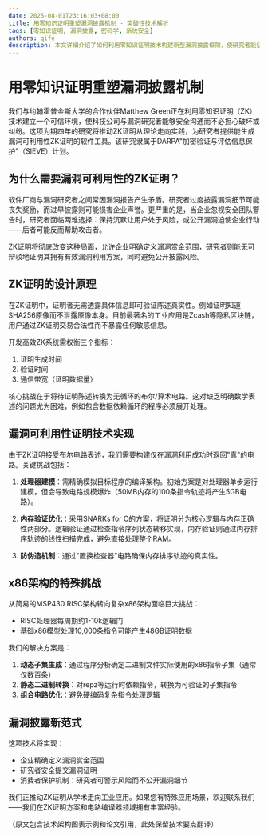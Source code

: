 ```yaml
---
date: 2025-08-01T23:16:03+08:00
title: 用零知识证明重塑漏洞披露机制 - 突破性技术解析
tags: [零知识证明, 漏洞披露, 密码学, 系统安全]
authors: qife
description: 本文详细介绍了如何利用零知识证明技术构建新型漏洞披露框架，使研究者能证明漏洞存在而不泄露细节，包含x86架构电路建模、内存验证优化等核心技术方案。
---
```


# 用零知识证明重塑漏洞披露机制

我们与约翰霍普金斯大学的合作伙伴Matthew Green正在利用零知识证明（ZK）技术建立一个可信环境，使科技公司与漏洞研究者能够安全沟通而不必担心破坏或纠纷。这项为期四年的研究将推动ZK证明从理论走向实践，为研究者提供能生成漏洞可利用性ZK证明的软件工具。该研究隶属于DARPA"加密验证与评估信息保护"（SIEVE）计划。

## 为什么需要漏洞可利用性的ZK证明？

软件厂商与漏洞研究者之间常因漏洞报告产生矛盾。研究者过度披露漏洞细节可能丧失奖励，而过早披露则可能损害企业声誉。更严重的是，当企业忽视安全团队警告时，研究者面临两难选择：保持沉默让用户处于风险，或公开漏洞迫使企业行动——后者可能反而帮助攻击者。

ZK证明将彻底改变这种局面，允许企业明确定义漏洞赏金范围，研究者则能无可辩驳地证明其拥有有效漏洞利用方案，同时避免公开披露风险。

## ZK证明的设计原理

在ZK证明中，证明者无需透露具体信息即可验证陈述真实性。例如证明知道SHA256原像而不泄露原像本身。目前最著名的工业应用是Zcash等隐私区块链，用户通过ZK证明交易合法性而不暴露任何敏感信息。

开发高效ZK系统需权衡三个指标：
1. 证明生成时间
2. 验证时间
3. 通信带宽（证明数据量）

核心挑战在于将待证明陈述转换为无循环的布尔/算术电路。这对缺乏明确数学表述的问题尤为困难，例如包含数据依赖循环的程序必须展开处理。

## 漏洞可利用性证明技术实现

由于ZK证明接受布尔电路表述，我们需要构建仅在漏洞利用成功时返回"真"的电路。关键挑战包括：

1. **处理器建模**：需精确模拟目标程序的编译架构。初始方案是对处理器单步运行建模，但会导致电路规模爆炸（50MB内存的100条指令轨迹将产生5GB电路）。

2. **内存验证优化**：采用SNARKs for C的方案，将证明分为核心逻辑与内存正确性两部分。逻辑验证通过检查指令序列状态转移实现，内存验证则通过内存排序轨迹的线性扫描完成，避免直接处理整个RAM。

3. **防伪造机制**：通过"置换检查器"电路确保内存排序轨迹的真实性。

## x86架构的特殊挑战

从简易的MSP430 RISC架构转向复杂x86架构面临巨大挑战：
- RISC处理器每周期约1-10k逻辑门
- 基础x86模型处理10,000条指令可能产生48GB证明数据

我们的解决方案是：
1. **动态子集生成**：通过程序分析确定二进制文件实际使用的x86指令子集（通常仅数百条）
2. **静态二进制转换**：对repz等运行时依赖指令，转换为可验证的子集指令
3. **组合电路优化**：避免硬编码复杂指令处理逻辑

## 漏洞披露新范式

这项技术将实现：
- 企业精确定义漏洞赏金范围
- 研究者安全提交漏洞证明
- 消费者保护机制：研究者可警示风险而不公开漏洞细节

我们正推动ZK证明从学术走向工业应用。如果您有特殊应用场景，欢迎联系我们——我们在ZK证明方案和电路编译器领域拥有丰富经验。

（原文包含技术架构图表示例和论文引用，此处保留技术要点翻译）